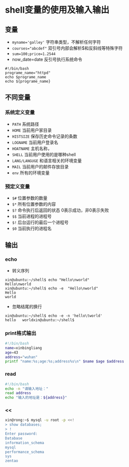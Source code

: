 # shell变量的使用及输入输出

## 变量

* `myname='galley'` 字符串类型，不解析任何字符
* `courses="abcdef"` 双引号内部会解析$和反斜线等特殊字符
* `sum=100;price=1.2544`
* now_date=date  反引号执行系统命令

````shell
#!/bin/bash
programe_name="httpd"
echo $programe_name
echo ${programe_name}
````

## 不同变量

### 系统定义变量

* `PATH` 系统路径
* `HOME` 当前用户家目录
* `HISTSIZE` 保存历史命令记录的条数
* `LOGNAME` 当前用户登录名
* `HOATNAME` 主机名称，
* `SHELL` 当前用户使用的是哪种shell
* `LANG/LANGUGE` 和语言相关的环境变量
* `MAIL` 当前用户的邮件存放目录
* `env` 所有的环境变量

### 预定义变量

* `$#` 位置参数的数量
* `$*` 所有位置参数的内容
* `$?` 命令执行后返回的状态  0表示成功，非0表示失败
* `$$` 当前进程的进程号
* `$!` 后台运行的最后一个进程号
* `$0` 当前执行的进程名

## 输出

### echo

* 转义序列

````shell
xin@ubuntu:~/shell$ echo "Hello\nworld"
Hello\nworld
xin@ubuntu:~/shell$ echo -e  "Hello\nworld"
Hello
world
````

* 忽略结尾的换行

````shell
xin@ubuntu:~/shell$ echo -e -n 'hello\tworld'
hello	worldxin@ubuntu:~/shell$ 
````

### print格式输出

````bash
#!/bin/bash
name=xinbingliang
age=43
address="wuhan"
printf "name:%s;age:%s;address%s\n" $name $age $address
````

### read

````bash
#!/bin/bash
echo -n "请输入地址："
read address
echo "输入的地址是：${address}"
````

### <<

````bash
xin@rong:~$ mysql -u root -p <<!
> show databases;
> !
Enter password: 
Database
information_schema
mysql
performance_schema
sys
zentao
````

